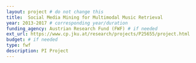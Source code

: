 ```yaml
---
layout: project # do not change this
title: 	Social Media Mining for Multimodal Music Retrieval
year: 2013-2017	# corresponding year/duration
funding_agency: Austrian Research Fund (FWF) # if needed
ext_url: https://www.cp.jku.at/research/projects/P25655/project.html
budget: # if needed
type: fwf
description: PI Project
---
```

